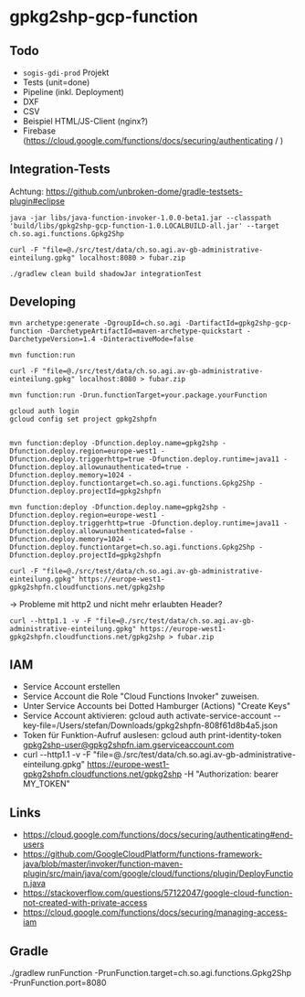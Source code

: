 # gpkg2shp-gcp-function

## Todo
- `sogis-gdi-prod` Projekt
- Tests (unit=done)
- Pipeline (inkl. Deployment)
- DXF
- CSV
- Beispiel HTML/JS-Client (nginx?)
- Firebase (https://cloud.google.com/functions/docs/securing/authenticating / )

## Integration-Tests
Achtung: https://github.com/unbroken-dome/gradle-testsets-plugin#eclipse

```
java -jar libs/java-function-invoker-1.0.0-beta1.jar --classpath 'build/libs/gpkg2shp-gcp-function-1.0.LOCALBUILD-all.jar' --target ch.so.agi.functions.Gpkg2Shp

curl -F "file=@./src/test/data/ch.so.agi.av-gb-administrative-einteilung.gpkg" localhost:8080 > fubar.zip
```
```
./gradlew clean build shadowJar integrationTest
```

## Developing
```
mvn archetype:generate -DgroupId=ch.so.agi -DartifactId=gpkg2shp-gcp-function -DarchetypeArtifactId=maven-archetype-quickstart -DarchetypeVersion=1.4 -DinteractiveMode=false
```

```
mvn function:run
```

```
curl -F "file=@./src/test/data/ch.so.agi.av-gb-administrative-einteilung.gpkg" localhost:8080 > fubar.zip
```

```
mvn function:run -Drun.functionTarget=your.package.yourFunction

gcloud auth login
gcloud config set project gpkg2shpfn


mvn function:deploy -Dfunction.deploy.name=gpkg2shp -Dfunction.deploy.region=europe-west1 -Dfunction.deploy.triggerhttp=true -Dfunction.deploy.runtime=java11 -Dfunction.deploy.allowunauthenticated=true -Dfunction.deploy.memory=1024 -Dfunction.deploy.functiontarget=ch.so.agi.functions.Gpkg2Shp -Dfunction.deploy.projectId=gpkg2shpfn

mvn function:deploy -Dfunction.deploy.name=gpkg2shp -Dfunction.deploy.region=europe-west1 -Dfunction.deploy.triggerhttp=true -Dfunction.deploy.runtime=java11 -Dfunction.deploy.allowunauthenticated=false -Dfunction.deploy.memory=1024 -Dfunction.deploy.functiontarget=ch.so.agi.functions.Gpkg2Shp -Dfunction.deploy.projectId=gpkg2shpfn
```


```
curl -F "file=@./src/test/data/ch.so.agi.av-gb-administrative-einteilung.gpkg" https://europe-west1-gpkg2shpfn.cloudfunctions.net/gpkg2shp
```
-> Probleme mit http2 und nicht mehr erlaubten Header?

```
curl --http1.1 -v -F "file=@./src/test/data/ch.so.agi.av-gb-administrative-einteilung.gpkg" https://europe-west1-gpkg2shpfn.cloudfunctions.net/gpkg2shp > fubar.zip
```


## IAM
- Service Account erstellen
- Service Account die Role "Cloud Functions Invoker" zuweisen.
- Unter Service Accounts bei Dotted Hamburger (Actions) "Create Keys"
- Service Account aktivieren: gcloud auth activate-service-account --key-file=/Users/stefan/Downloads/gpkg2shpfn-808f61d8b4a5.json
- Token für Funktion-Aufruf auslesen: gcloud auth print-identity-token gpkg2shp-user@gpkg2shpfn.iam.gserviceaccount.com
- curl --http1.1 -v -F "file=@./src/test/data/ch.so.agi.av-gb-administrative-einteilung.gpkg" https://europe-west1-gpkg2shpfn.cloudfunctions.net/gpkg2shp -H "Authorization: bearer MY_TOKEN"

## Links
- https://cloud.google.com/functions/docs/securing/authenticating#end-users
- https://github.com/GoogleCloudPlatform/functions-framework-java/blob/master/invoker/function-maven-plugin/src/main/java/com/google/cloud/functions/plugin/DeployFunction.java
- https://stackoverflow.com/questions/57122047/google-cloud-function-not-created-with-private-access
- https://cloud.google.com/functions/docs/securing/managing-access-iam


## Gradle
./gradlew runFunction -PrunFunction.target=ch.so.agi.functions.Gpkg2Shp -PrunFunction.port=8080